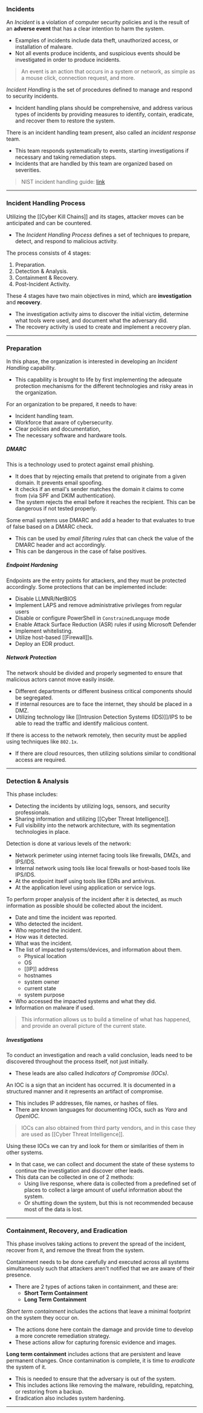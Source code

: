 ### Incidents

An _Incident_ is a violation of computer security policies and is the result of an **adverse event** that has a clear intention to harm the system.
- Examples of incidents include data theft, unauthorized access, or installation of malware.
- Not all events produce incidents, and suspicious events should be investigated in order to produce incidents.

> An event is an action that occurs in a system or network, as simple as a mouse click, connection request, and more.

_Incident Handling_ is the set of procedures defined to manage and respond to security incidents.
- Incident handling plans should be comprehensive, and address various types of incidents by providing measures to identify, contain, eradicate, and recover them to restore the system.

There is an incident handling team present, also called an _incident response_ team.
- This team responds systematically to events, starting investigations if necessary and taking remediation steps.
- Incidents that are handled by this team are organized based on severities.

> NIST incident handling guide: [link](https://nvlpubs.nist.gov/nistpubs/SpecialPublications/NIST.SP.800-61r2.pdf)

---
### Incident Handling Process

Utilizing the [[Cyber Kill Chains]] and its stages, attacker moves can be anticipated and can be countered.
- The _Incident Handling Process_ defines a set of techniques to prepare, detect, and respond to malicious activity.

The process consists of 4 stages:
1. Preparation.
2. Detection & Analysis.
3. Containment & Recovery.
4. Post-Incident Activity.

These 4 stages have two main objectives in mind, which are **investigation** and **recovery**.
- The investigation activity aims to discover the initial victim, determine what tools were used, and document what the adversary did.
- The recovery activity is used to create and implement a recovery plan.

---
### Preparation

In this phase, the organization is interested in developing an _Incident Handling_ capability.
- This capability is brought to life by first implementing the adequate protection mechanisms for the different technologies and risky areas in the organization.

For an organization to be prepared, it needs to have:
- Incident handling team.
- Workforce that aware of cybersecurity.
- Clear policies and documentation,
- The necessary software and hardware tools.

##### DMARC

This is a technology used to protect against email phishing.
- It does that by rejecting emails that pretend to originate from a given domain. It prevents email spoofing.
- It checks if an email's sender matches the domain it claims to come from (via SPF and DKIM authentication).
- The system rejects the email before it reaches the recipient. This can be dangerous if not tested properly.

Some email systems use DMARC and add a header to that evaluates to true of false based on a DMARC check.
- This can be used by _email filtering rules_ that can check the value of the DMARC header and act accordingly.
- This can be dangerous in the case of false positives.

##### Endpoint Hardening

Endpoints are the entry points for attackers, and they must be protected accordingly. Some protections that can be implemented include:
- Disable LLMNR/NetBIOS
- Implement LAPS and remove administrative privileges from regular users
- Disable or configure PowerShell in `ConstrainedLanguage` mode
- Enable Attack Surface Reduction (ASR) rules if using Microsoft Defender
- Implement whitelisting.
- Utilize host-based [[Firewall]]s.
- Deploy an EDR product.

##### Network Protection

The network should be divided and properly segmented to ensure that malicious actors cannot move easily inside.
- Different departments or different business critical components should be segregated.
- If internal resources are to face the internet, they should be placed in a DMZ.
- Utilizing technology like [[Intrusion Detection Systems (IDS)]]/IPS to be able to read the traffic and identify malicious content.

If there is access to the network remotely, then security must be applied using techniques like `802.1x`.
- If there are cloud resources, then utilizing solutions similar to conditional access are required.

---
### Detection & Analysis

This phase includes:
- Detecting the incidents by utilizing logs, sensors, and security professionals.
- Sharing information and utilizing [[Cyber Threat Intelligence]].
- Full visibility into the network architecture, with its segmentation technologies in place.

Detection is done at various levels of the network:
- Network perimeter using internet facing tools like firewalls, DMZs, and IPS/IDS.
- Internal network using tools like local firewalls or host-based tools like IPS/IDS.
- At the endpoint itself using tools like EDRs and antivirus.
- At the application level using application or service logs.

To perform proper analysis of the incident after it is detected, as much information as possible should be collected about the incident.
- Date and time the incident was reported.
- Who detected the incident.
- Who reported the incident.
- How was it detected.
- What was the incident.
- The list of impacted systems/devices, and information about them.
    - Physical location
    - OS
    - [[IP]] address
    - hostnames
    - system owner
    - current state
    - system purpose
- Who accessed the impacted systems and what they did.
- Information on malware if used.

> This information allows us to build a timeline of what has happened, and provide an overall picture of the current state.

##### Investigations

To conduct an investigation and reach a valid conclusion, leads need to be discovered throughout the process itself, not just initially.
- These leads are also called _Indicators of Compromise (IOCs)_.

An IOC is a sign that an incident has occurred. It is documented in a structured manner and it represents an artifact of compromise.
- This includes IP addresses, file names, or hashes of files.
- There are known languages for documenting IOCs, such as _Yara_ and _OpenIOC_.

> IOCs can also obtained from third party vendors, and in this case they are used as [[Cyber Threat Intelligence]].

Using these IOCs we can try and look for them or similarities of them in other systems.
- In that case, we can collect and document the state of these systems to continue the investigation and discover other leads.
- This data can be collected in one of 2 methods:
    - Using live response, where data is collected from a predefined set of places to collect a large amount of useful information about the system.
    - Or shutting down the system, but this is not recommended because most of the data is lost.

---
### Containment, Recovery, and Eradication

This phase involves taking actions to prevent the spread of the incident, recover from it, and remove the threat from the system.

Containment needs to be done carefully and executed across all systems simultaneously such that attackers aren't notified that we are aware of their presence.
- There are 2 types of actions taken in containment, and these are:
    - **Short Term Containment**
    - **Long Term Containment**

_Short term containment_ includes the actions that leave a minimal footprint on the system they occur on.
- The actions done here contain the damage and provide time to develop a more concrete remediation strategy.
- These actions allow for capturing forensic evidence and images.

**Long term containment** includes actions that are persistent and leave permanent changes. Once contamination is complete, it is time to _eradicate_ the system of it.
- This is needed to ensure that the adversary is out of the system.
- This includes actions like removing the malware, rebuilding, repatching, or restoring from a backup.
- Eradication also includes system hardening.

---
